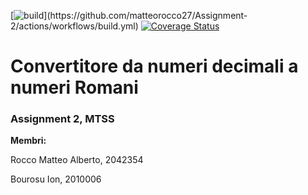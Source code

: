 [![build](https://github.com/matteorocco27/Assignment-2/actions/workflows/build.yml/badge.svg?)](https://github.com/matteorocco27/Assignment-2/actions/workflows/build.yml)
[![Coverage Status](https://coveralls.io/repos/github/matteorocco27/Assignment-2/badge.svg)](https://coveralls.io/github/matteorocco27/Assignment-2?)

<h1>Convertitore da numeri decimali a numeri Romani</h1>
<h3>Assignment 2, MTSS</h3>

**Membri:**  

Rocco Matteo Alberto, 2042354  

Bourosu Ion, 2010006